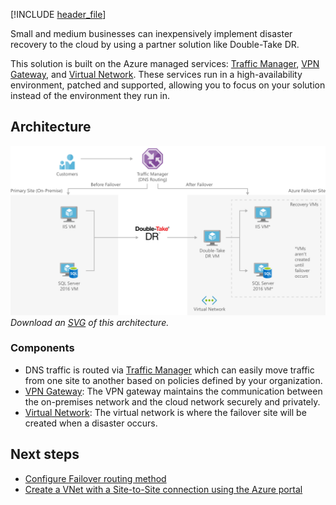 [!INCLUDE [header_file](../../../includes/sol-idea-header.md)]

Small and medium businesses can inexpensively implement disaster recovery to the cloud by using a partner solution like Double-Take DR.

This solution is built on the Azure managed services: [Traffic Manager](https://azure.microsoft.com/services/traffic-manager), [VPN Gateway](https://azure.microsoft.com/services/vpn-gateway), and [Virtual Network](https://azure.microsoft.com/services/virtual-network). These services run in a high-availability environment, patched and supported, allowing you to focus on your solution instead of the environment they run in.

## Architecture

![Architecture Diagram](../media/disaster-recovery-smb-double-take-dr.png)
*Download an [SVG](../media/disaster-recovery-smb-double-take-dr.svg) of this architecture.*

### Components

* DNS traffic is routed via [Traffic Manager](https://azure.microsoft.com/services/traffic-manager) which can easily move traffic from one site to another based on policies defined by your organization.
* [VPN Gateway](https://azure.microsoft.com/services/vpn-gateway): The VPN gateway maintains the communication between the on-premises network and the cloud network securely and privately.
* [Virtual Network](https://azure.microsoft.com/services/virtual-network): The virtual network is where the failover site will be created when a disaster occurs.

## Next steps

* [Configure Failover routing method](/azure/traffic-manager/traffic-manager-routing-methods)
* [Create a VNet with a Site-to-Site connection using the Azure portal](/azure/vpn-gateway/vpn-gateway-howto-multi-site-to-site-resource-manager-portal)
